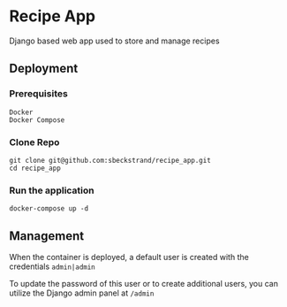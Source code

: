 # Recipe App

Django based web app used to store and manage recipes

## Deployment 

### Prerequisites

```
Docker
Docker Compose
```
### Clone Repo

```
git clone git@github.com:sbeckstrand/recipe_app.git
cd recipe_app
```

### Run the application

```
docker-compose up -d
```

## Management

When the container is deployed, a default user is created with the credentials `admin|admin`

To update the password of this user or to create additional users, you can utilize the Django admin panel at `/admin`